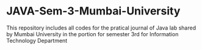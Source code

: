 # JAVA-Sem-3-Mumbai-University
This repository includes all codes for the pratical journal of Java lab shared by Mumbai University in the portion for semester 3rd for Information Technology Department

